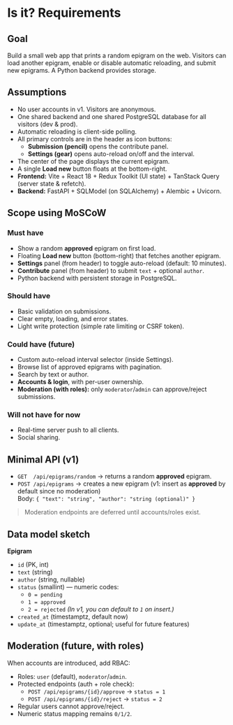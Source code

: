 # Is it? Requirements

## Goal

Build a small web app that prints a random epigram on the web. Visitors can load another epigram, enable or disable automatic reloading, and submit new epigrams. A Python backend provides storage.

## Assumptions

- No user accounts in v1. Visitors are anonymous.
- One shared backend and one shared PostgreSQL database for all visitors (dev & prod).
- Automatic reloading is client-side polling.
- All primary controls are in the header as icon buttons:
  - **Submission (pencil)** opens the contribute panel.
  - **Settings (gear)** opens auto-reload on/off and the interval.
- The center of the page displays the current epigram.
- A single **Load new** button floats at the bottom-right.
- **Frontend:** Vite + React 18 + Redux Toolkit (UI state) + TanStack Query (server state & refetch).
- **Backend:** FastAPI + SQLModel (on SQLAlchemy) + Alembic + Uvicorn.

## Scope using MoSCoW

### Must have

- Show a random **approved** epigram on first load.
- Floating **Load new** button (bottom-right) that fetches another epigram.
- **Settings** panel (from header) to toggle auto-reload (default: 10 minutes).
- **Contribute** panel (from header) to submit `text` + optional `author`.
- Python backend with persistent storage in PostgreSQL.

### Should have

- Basic validation on submissions.
- Clear empty, loading, and error states.
- Light write protection (simple rate limiting or CSRF token).

### Could have (future)

- Custom auto-reload interval selector (inside Settings).
- Browse list of approved epigrams with pagination.
- Search by text or author.
- **Accounts & login**, with per-user ownership.
- **Moderation (with roles):** only `moderator`/`admin` can approve/reject submissions.

### Will not have for now

- Real-time server push to all clients.
- Social sharing.

## Minimal API (v1)

- `GET  /api/epigrams/random` → returns a random **approved** epigram.
- `POST /api/epigrams` → creates a new epigram (v1: insert as **approved** by default since no moderation)  
  Body: `{ "text": "string", "author": "string (optional)" }`

> Moderation endpoints are deferred until accounts/roles exist.

## Data model sketch

**Epigram**

- `id` (PK, int)
- `text` (string)
- `author` (string, nullable)
- `status` (smallint) — numeric codes:
  - `0 = pending`
  - `1 = approved`
  - `2 = rejected`
    _(In v1, you can default to `1` on insert.)_
- `created_at` (timestamptz, default now)
- `update_at` (timestamptz, optional; useful for future features)

## Moderation (future, with roles)

When accounts are introduced, add RBAC:

- Roles: `user` (default), `moderator`/`admin`.
- Protected endpoints (auth + role check):
  - `POST /api/epigrams/{id}/approve` → `status = 1`
  - `POST /api/epigrams/{id}/reject` → `status = 2`
- Regular users cannot approve/reject.
- Numeric status mapping remains `0/1/2`.
